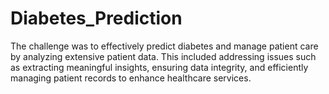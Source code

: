 # Diabetes_Prediction
The challenge was to effectively predict diabetes and manage patient care by analyzing extensive patient data. This included addressing issues such as extracting meaningful insights, ensuring data integrity, and efficiently managing patient records to enhance healthcare services.
